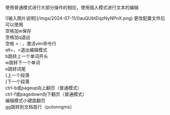 <p> 使用普通模式进行大部分操作的相应，使用插入模式进行文本的编辑</p>
![输入图片说明](/imgs/2024-07-11/0auQUbtDqzNyNPnX.png)
更改配置文件后可以使用
<br>
空格加w保存<br>
空格加q退出<br>
空格 = : ，激活vim命令行<br>
alt+，=退出编辑模式<br>
b跳转上一个单词开头<br>
w跳转下一个单词<br>
e跳转词尾<br>
{上一个段落<br>
}下一个段落<br>
ctrl-b或pageup向上翻页（普通模式）<br>
ctrl-f或pagedown向下翻页（普通模式）<br>
编辑模式小键盘翻页<br>
gg跳转到文档首行（putonngms）

<!--stackedit_data:
eyJoaXN0b3J5IjpbMTE2ODE0MTgzMywxMjI0NzcxMjc2XX0=
-->